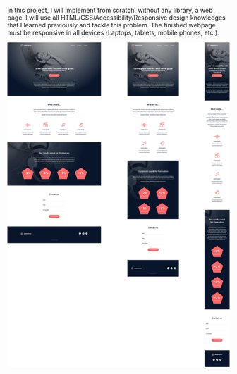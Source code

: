 In this project, I will implement from scratch, without any library, a web page. 
I will use all HTML/CSS/Accessibility/Responsive design knowledges that I learned previously and tackle this problem.
The finished webpage must be responsive in all devices (Laptops, tablets, mobile phones, etc.).

![Alt text](image.png)

